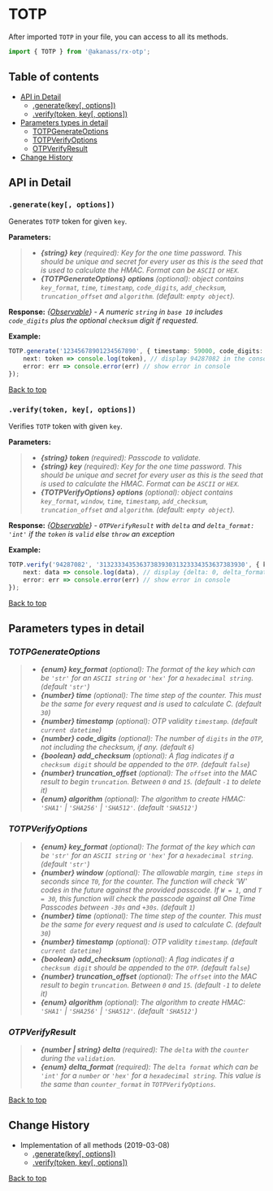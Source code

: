 # TOTP

After imported `TOTP` in your file, you can access to all its methods.

```typescript
import { TOTP } from '@akanass/rx-otp';
```

## Table of contents

* [API in Detail](#api-in-detail)
    * [.generate(key[, options])](#generatekey-options)
    * [.verify(token, key[, options])](#verifytoken-key-options)
* [Parameters types in detail](#parameters-types-in-detail)
    * [TOTPGenerateOptions](#hotpgenerateoptions)
    * [TOTPVerifyOptions](#hotpverifyoptions)
    * [OTPVerifyResult](#otpverifyresult)
* [Change History](#change-history)

## API in Detail

### `.generate(key[, options])`

Generates `TOTP` token for given `key`.

**Parameters:**
> - ***{string} key*** *(required): Key for the one time password. This should be unique and secret for every user as this is the seed that is used to calculate the HMAC. Format can be `ASCII` or `HEX`.*
> - ***{TOTPGenerateOptions} options*** *(optional): object contains `key_format`, `time`, `timestamp`, `code_digits`, `add_checksum`, `truncation_offset` and `algorithm`. (default: `empty object`).*

**Response:**
*{[Observable](https://github.com/ReactiveX/rxjs/blob/master/src/internal/Observable.ts)} - A numeric `string` in `base 10` includes `code_digits` plus the optional `checksum` digit if requested.*

**Example:**
```typescript
TOTP.generate('12345678901234567890', { timestamp: 59000, code_digits: 8, algorithm: 'SHA1' }).subscribe({
    next: token => console.log(token), // display 94287082 in the console
    error: err => console.error(err) // show error in console
});
```

[Back to top](#table-of-contents)

### `.verify(token, key[, options])`

Verifies `TOTP` token with given `key`.

**Parameters:**
> - ***{string} token*** *(required): Passcode to validate.*
> - ***{string} key*** *(required): Key for the one time password. This should be unique and secret for every user as this is the seed that is used to calculate the HMAC. Format can be `ASCII` or `HEX`.*
> - ***{TOTPVerifyOptions} options*** *(optional): object contains `key_format`, `window`, `time`, `timestamp`, `add_checksum`, `truncation_offset` and `algorithm`. (default: `empty object`).*

**Response:**
*{[Observable](https://github.com/ReactiveX/rxjs/blob/master/src/internal/Observable.ts)} - `OTPVerifyResult` with `delta` and `delta_format: 'int'` if the `token` is `valid` else `throw` an exception*

**Example:**
```typescript
TOTP.verify('94287082', '3132333435363738393031323334353637383930', { key_format: 'hex', timestamp: 59000, algorithm: 'SHA1' }).subscribe({
    next: data => console.log(data), // display {delta: 0, delta_format: 'int'} in the console
    error: err => console.error(err) // show error in console
});
```

[Back to top](#table-of-contents)

## Parameters types in detail

### *TOTPGenerateOptions*
> - ***{enum} key_format*** *(optional): The format of the key which can be `'str'` for an `ASCII string` or `'hex'` for a `hexadecimal string`. (default `'str'`)*
> - ***{number} time*** *(optional): The time step of the counter.  This must be the same for every request and is used to calculate C. (default `30`)*
> - ***{number} timestamp*** *(optional): OTP validity `timestamp`. (default `current datetime`)*
> - ***{number} code_digits*** *(optional): The number of `digits` in the `OTP`, not including the checksum, if any. (default `6`)*
> - ***{boolean} add_checksum*** *(optional): A flag indicates if a `checksum digit` should be appended to the `OTP`. (default `false`)*
> - ***{number} truncation_offset*** *(optional): The `offset` into the MAC result to begin `truncation`. Between `0` and `15`. (default `-1` to delete it)*
> - ***{enum} algorithm*** *(optional): The algorithm to create HMAC: `'SHA1'` | `'SHA256'` | `'SHA512'`. (default `'SHA512'`)*

### *TOTPVerifyOptions*
> - ***{enum} key_format*** *(optional): The format of the key which can be `'str'` for an `ASCII string` or `'hex'` for a `hexadecimal string`. (default `'str'`)*
> - ***{number} window*** *(optional): The allowable margin, `time steps` in seconds since `T0`, for the counter. The function will check 'W' codes in the future against the provided passcode. If `W = 1`, and `T = 30`, this function will check the passcode against all One Time Passcodes between `-30s` and `+30s`. (default `1`)*
> - ***{number} time*** *(optional): The time step of the counter.  This must be the same for every request and is used to calculate C. (default `30`)*
> - ***{number} timestamp*** *(optional): OTP validity `timestamp`. (default `current datetime`)*
> - ***{boolean} add_checksum*** *(optional): A flag indicates if a `checksum digit` should be appended to the `OTP`. (default `false`)*
> - ***{number} truncation_offset*** *(optional): The `offset` into the MAC result to begin `truncation`. Between `0` and `15`. (default `-1` to delete it)*
> - ***{enum} algorithm*** *(optional): The algorithm to create HMAC: `'SHA1'` | `'SHA256'` | `'SHA512'`. (default `'SHA512'`)*

### *OTPVerifyResult*
> - ***{number | string} delta*** *(required): The `delta` with the `counter` during the `validation`.*
> - ***{enum} delta_format*** *(required): The `delta format` which can be `'int'` for a `number` or `'hex'` for a `hexadecimal string`. This value is the same than `counter_format` in `TOTPVerifyOptions`.*

[Back to top](#table-of-contents)

## Change History

* Implementation of all methods (2019-03-08)
    * [.generate(key[, options])](#generatekey-options)
    * [.verify(token, key[, options])](#generatetoken-key-options)

[Back to top](#table-of-contents)
